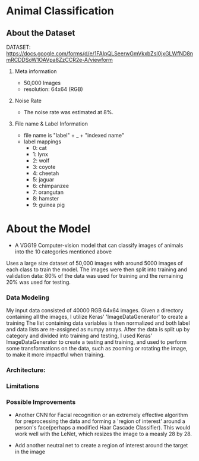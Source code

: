 # Animal Classification
## About the Dataset
DATASET: https://docs.google.com/forms/d/e/1FAIpQLSeerwGmVkxbZsI0jxGLWfND8nmRCDDSoW1OAVpa8ZzCCR2e-A/viewform

1. Meta information
    - 50,000 Images
    - resolution: 64x64 (RGB)

2. Noise Rate
    - The noise rate was estimated at 8%.
 
3. File name & Label Information
    - file name is "label" + _ + "indexed name"
    - label mappings
      - 0: cat
      - 1: lynx
      - 2: wolf
      - 3: coyote
      - 4: cheetah
      - 5: jaguar
      - 6: chimpanzee
      - 7: orangutan
      - 8: hamster
      - 9: guinea pig
# About the Model

  -  A VGG19 Computer-vision model that can classify images of animals into the 10 categories mentioned above

Uses a large size dataset of  50,000 images with around 5000 images of each class to train the model. The images were then split into training and validation data: 80% of the data was used for training and the remaining 20% was used for testing.



### Data Modeling

My input data consisted of 40000 RGB 64x64 images. Given a directory containing all the images, I utilize Keras' 'ImageDataGenerator' to create a training The list containing data variables is then normalized and both label and data lists are re-assigned as numpy arrays. After the data is split up by category and divided into training and testing, I used Keras' ImageDataGenerator to create a testing and training, and used to perform some transformations on the data, such as zooming or rotating the image, to make it more impactful when training.


### Architecture:



### Limitations



### Possible Improvements

 -  Another CNN for Facial recognition or an extremely effective algorithm for preprocessing the data and forming a 'region of interest' around a person's face(perhaps a modified Haar Cascade Classifier). This would work well with the LeNet, which resizes the image to a measly 28 by 28.
 
 -  Add another neutral net to create a region of interest around the target in the image




 
